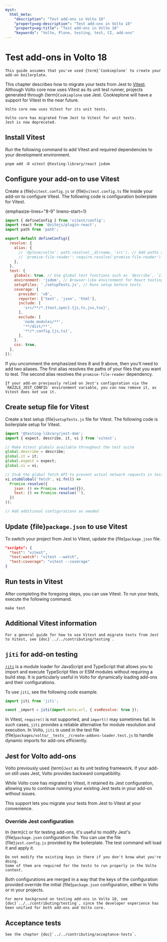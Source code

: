 ```yaml
---
myst:
  html_meta:
    "description": "Test add-ons in Volto 18"
    "property=og:description": "Test add-ons in Volto 18"
    "property=og:title": "Test add-ons in Volto 18"
    "keywords": "Volto, Plone, testing, test, CI, add-ons"
---
```


# Test add-ons in Volto 18

```{warning}
This guide assumes that you've used {term}`Cookieplone` to create your add-on boilerplate.
```

This chapter describes how to migrate your tests from Jest to [Vitest](https://vitest.dev/guide/).
Although Volto core now uses Vitest as its unit test runner, projects generated through {term}`Cookieplone` use Jest.
Cookieplone will have a support for Vitest in the near future.

```{versionadded} Volto 18.TBD.TBD, current release at 18.10.1
Volto core now uses Vitest for its unit tests.
```

```{deprecated} Volto 18.TBD.TBD, current release at 18.10.1
Volto core has migrated from Jest to Vitest for unit tests.
Jest is now deprecated.
```


## Install Vitest

Run the following command to add Vitest and required dependencies to your development environment.

```shell
pnpm add -D vitest @testing-library/react jsdom
```


## Configure your add-on to use Vitest

Create a {file}`vitest.config.js` or {file}`vitest.config.ts` file inside your add-on to configure Vitest.
The following code is configuration boilerplate for Vitest.

{emphasize-lines="8-9" lineno-start=1}
```javascript
import { defineConfig } from 'vitest/config';
import react from '@vitejs/plugin-react';
import path from 'path';

export default defineConfig({
  resolve: {
    alias: {
      // '@plone/volto': path.resolve(__dirname, 'src'), // Add paths accordingly
      // 'promise-file-reader': require.resolve('promise-file-reader') // Add to identify dependency from package
    },
  },
  test: {
    globals: true, // Use global test functions such as `describe`, `it`, and `expect`
    environment: 'jsdom', // Browser-like environment for React testing
    setupFiles: './setupTests.js', // Runs setup before tests
    coverage: {
      provider: 'v8',
      reporter: ['text', 'json', 'html'],
      include: [
        'src/**/*.{test,spec}.{js,ts,jsx,tsx}',
      ],
      exclude: [
        'node_modules/**',
        '**/dist/**',
        '**/*.config.{js,ts}',
      ],
    },
    css: true,
  },
});
```

If you uncomment the emphasized lines 8 and 9 above, then you'll need to add two aliases.
The first alias resolves the paths of your files that you want to test.
The second alias resolves the `promise-file-reader` dependency.

```{tip}
If your add-on previously relied on Jest's configuration via the `RAZZLE_JEST_CONFIG` environment variable, you can now remove it, as Vitest does not use it.
```


## Create setup file for Vitest

Create a test setup {file}`setupTests.js` file for Vitest.
The following code is boilerplate setup for Vitest.

```javascript
import '@testing-library/jest-dom';
import { expect, describe, it, vi } from 'vitest';

// Make Vitest globals available throughout the test suite
global.describe = describe;
global.it = it;
global.expect = expect;
global.vi = vi;

// Stub the global fetch API to prevent actual network requests in tests
vi.stubGlobal('fetch', vi.fn(() =>
  Promise.resolve({
    json: () => Promise.resolve({}),
    text: () => Promise.resolve(''),
  })
));

// Add additional configurations as needed
```


## Update {file}`package.json` to use Vitest

To switch your project from Jest to Vitest, update the {file}`package.json` file.

```json
"scripts": {
  "test": "vitest",
  "test:watch": "vitest --watch",
  "test:coverage": "vitest --coverage"
}
```


## Run tests in Vitest

After completing the foregoing steps, you can use Vitest.
To run your tests, execute the following command.

```shell
make test
```


## Additional Vitest information

```{seealso}
For a general guide for how to use Vitest and migrate tests from Jest to Vitest, see {doc}`../../contributing/testing`.
```


## `jiti` for add-on testing

[`jiti`](https://www.npmjs.com/package/jiti) is a module loader for JavaScript and TypeScript that allows you to import and execute TypeScript files or ESM modules without requiring a build step.
It is particularly useful in Volto for dynamically loading add-ons and their configurations.

To use `jiti`, see the following code example.

```javascript
import jiti from 'jiti';

const _import = jiti(import.meta.url, { esmResolve: true });
```

In Vitest, `require()` is not supported, and `import()` may sometimes fail.
In such cases, `jiti` provides a reliable alternative for module resolution and execution.
In Volto, `jiti` is used in the test file {file}`packages/volto/__tests__/create-addons-loader.test.js` to handle dynamic imports for add-ons efficiently.


## Jest for Volto add-ons

Volto previously used {term}`Jest` as its unit testing framework.
If your add-on still uses Jest, Volto provides backward compatibility.

While Volto core has migrated to Vitest, it retained its Jest configuration, allowing you to continue running your existing Jest tests in your add-on without issues.

This support lets you migrate your tests from Jest to Vitest at your convenience.


### Override Jest configuration

In {term}`CI` or for testing add-ons, it's useful to modify Jest's {file}`package.json` configuration file.
You can use the file {file}`jest.config.js` provided by the boilerplate.
The test command will load it and apply it.

```{warning}
Do not modify the existing keys in there if you don't know what you're doing.
Some of them are required for the tests to run properly in the Volto context.
```

Both configurations are merged in a way that the keys of the configuration provided override the initial {file}`package.json` configuration, either in Volto or in your projects.

```{note}
For more background on testing add-ons in Volto 18, see {doc}`../../contributing/testing`, since the developer experience has been unified for both add-ons and Volto core.
```


## Acceptance tests

```{seealso}
See the chapter {doc}`../../contributing/acceptance-tests`.
```
